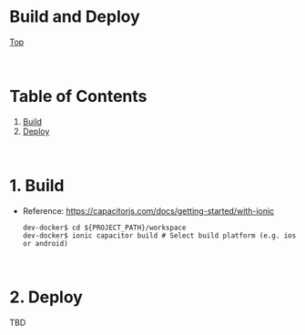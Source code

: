 # Build and Deploy

[Top](./README.md)

<br>

# Table of Contents
1. [Build](#Build)
1. [Deploy](#Deploy)

<br>

# 1. Build <a name="Build"></a>
- Reference: https://capacitorjs.com/docs/getting-started/with-ionic
    ```console
    dev-docker$ cd ${PROJECT_PATH}/workspace
    dev-docker$ ionic capacitor build # Select build platform (e.g. ios or android)
    ```

<br>


# 2. Deploy <a name="Deploy"></a>
TBD

<br>